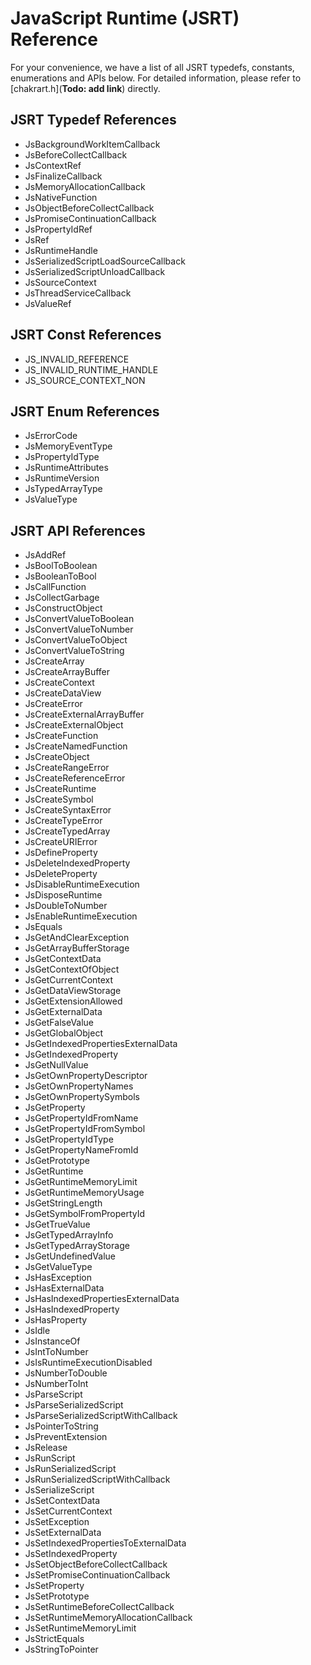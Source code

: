 # JavaScript Runtime (JSRT) Reference
For your convenience, we have a list of all JSRT typedefs, constants, enumerations and APIs below. For detailed information, please refer to [chakrart.h](**Todo: add link**) directly.

## JSRT Typedef References
* JsBackgroundWorkItemCallback
* JsBeforeCollectCallback
* JsContextRef
* JsFinalizeCallback
* JsMemoryAllocationCallback
* JsNativeFunction
* JsObjectBeforeCollectCallback
* JsPromiseContinuationCallback
* JsPropertyIdRef
* JsRef
* JsRuntimeHandle
* JsSerializedScriptLoadSourceCallback
* JsSerializedScriptUnloadCallback
* JsSourceContext
* JsThreadServiceCallback
* JsValueRef

## JSRT Const References
* JS_INVALID_REFERENCE
* JS_INVALID_RUNTIME_HANDLE
* JS_SOURCE_CONTEXT_NON
 
## JSRT Enum References
* JsErrorCode
* JsMemoryEventType
* JsPropertyIdType
* JsRuntimeAttributes
* JsRuntimeVersion
* JsTypedArrayType
* JsValueType
 
## JSRT API References
* JsAddRef
* JsBoolToBoolean
* JsBooleanToBool
* JsCallFunction
* JsCollectGarbage
* JsConstructObject
* JsConvertValueToBoolean
* JsConvertValueToNumber
* JsConvertValueToObject
* JsConvertValueToString
* JsCreateArray
* JsCreateArrayBuffer
* JsCreateContext
* JsCreateDataView
* JsCreateError
* JsCreateExternalArrayBuffer
* JsCreateExternalObject
* JsCreateFunction
* JsCreateNamedFunction
* JsCreateObject
* JsCreateRangeError
* JsCreateReferenceError
* JsCreateRuntime
* JsCreateSymbol
* JsCreateSyntaxError
* JsCreateTypeError
* JsCreateTypedArray
* JsCreateURIError
* JsDefineProperty
* JsDeleteIndexedProperty
* JsDeleteProperty
* JsDisableRuntimeExecution
* JsDisposeRuntime
* JsDoubleToNumber
* JsEnableRuntimeExecution
* JsEquals
* JsGetAndClearException
* JsGetArrayBufferStorage
* JsGetContextData
* JsGetContextOfObject
* JsGetCurrentContext
* JsGetDataViewStorage
* JsGetExtensionAllowed
* JsGetExternalData
* JsGetFalseValue
* JsGetGlobalObject
* JsGetIndexedPropertiesExternalData
* JsGetIndexedProperty
* JsGetNullValue
* JsGetOwnPropertyDescriptor
* JsGetOwnPropertyNames
* JsGetOwnPropertySymbols
* JsGetProperty
* JsGetPropertyIdFromName
* JsGetPropertyIdFromSymbol
* JsGetPropertyIdType
* JsGetPropertyNameFromId
* JsGetPrototype
* JsGetRuntime
* JsGetRuntimeMemoryLimit
* JsGetRuntimeMemoryUsage
* JsGetStringLength
* JsGetSymbolFromPropertyId
* JsGetTrueValue
* JsGetTypedArrayInfo
* JsGetTypedArrayStorage
* JsGetUndefinedValue
* JsGetValueType
* JsHasException
* JsHasExternalData
* JsHasIndexedPropertiesExternalData
* JsHasIndexedProperty
* JsHasProperty
* JsIdle
* JsInstanceOf
* JsIntToNumber
* JsIsRuntimeExecutionDisabled
* JsNumberToDouble
* JsNumberToInt
* JsParseScript
* JsParseSerializedScript
* JsParseSerializedScriptWithCallback
* JsPointerToString
* JsPreventExtension
* JsRelease
* JsRunScript
* JsRunSerializedScript
* JsRunSerializedScriptWithCallback
* JsSerializeScript
* JsSetContextData
* JsSetCurrentContext
* JsSetException
* JsSetExternalData
* JsSetIndexedPropertiesToExternalData
* JsSetIndexedProperty
* JsSetObjectBeforeCollectCallback
* JsSetPromiseContinuationCallback
* JsSetProperty
* JsSetPrototype
* JsSetRuntimeBeforeCollectCallback
* JsSetRuntimeMemoryAllocationCallback
* JsSetRuntimeMemoryLimit
* JsStrictEquals
* JsStringToPointer